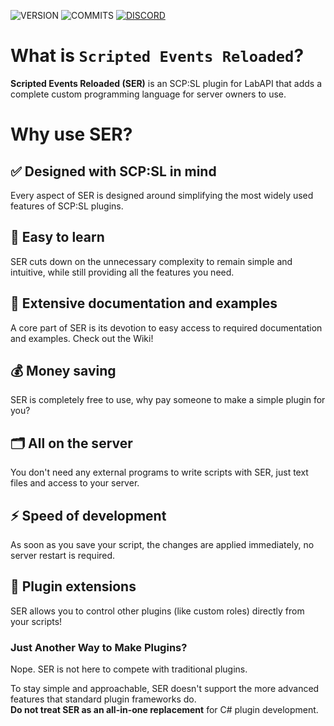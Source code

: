 ![VERSION](https://img.shields.io/github/v/release/ScriptedEvents/ScriptedEventsReloaded?include_prereleases&logo=gitbook&style=for-the-badge)
![COMMITS](https://img.shields.io/github/commit-activity/m/ScriptedEvents/ScriptedEventsReloaded?logo=git&style=for-the-badge)
[![DISCORD](https://img.shields.io/discord/1060274824330620979?label=Discord&logo=discord&style=for-the-badge)](https://discord.gg/3j54zBnbbD)

 
 # What is `Scripted Events Reloaded`?
**Scripted Events Reloaded (SER)** is an SCP:SL plugin for LabAPI that adds a complete custom programming language for server owners to use.

# Why use SER?
## ✅ Designed with SCP:SL in mind
Every aspect of SER is designed around simplifying the most widely used features of SCP:SL plugins.

## 🧠 Easy to learn
SER cuts down on the unnecessary complexity to remain simple and intuitive, while still providing all the features you need.

## 📰 Extensive documentation and examples
A core part of SER is its devotion to easy access to required documentation and examples. Check out the Wiki!

## 💰 Money saving
SER is completely free to use, why pay someone to make a simple plugin for you?

## 🗂️ All on the server
You don't need any external programs to write scripts with SER, just text files and access to your server.

## ⚡ Speed of development
As soon as you save your script, the changes are applied immediately, no server restart is required.

## 🔌 Plugin extensions
SER allows you to control other plugins (like custom roles) directly from your scripts! 

### Just Another Way to Make Plugins?
Nope. SER is not here to compete with traditional plugins.

To stay simple and approachable, SER doesn't support the more advanced features that standard plugin frameworks do.  
**Do not treat SER as an all-in-one replacement** for C# plugin development.

